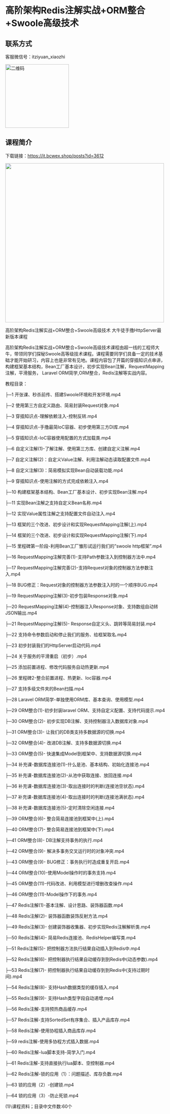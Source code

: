 # 高阶架构Redis注解实战+ORM整合+Swoole高级技术

## 联系方式

客服微信号：itziyuan_xiaozhi

<img src="https://ziyuanyun.oss-cn-guangzhou.aliyuncs.com/common/20240614073449/666b82192834a.jpg" width="200" height="200" alt="二维码">

## 课程简介

下载链接：https://it.bcwex.shop/posts?id=3612

<img src="https://ziyuanyun.oss-cn-guangzhou.aliyuncs.com/yun/20240515185237/664493f5f30c5.jpg" width="500" alt="">

  

 高阶架构Redis注解实战+ORM整合+Swoole高级技术 大牛徒手撸HttpServer最新版本课程

 高阶架构Redis注解实战+ORM整合+Swoole高级技术课程由超一线的工程师大牛，带领同学们探秘Swoole高等级技术课程。课程需要同学们具备一定的技术基础才能开始研习，内容上也是非常有见地。课程内容包了开篇的穿插知识点串讲，构建框架基本结构，Bean工厂基本设计，初步实现Bean注解，RequestMapping注解，平滑服务， Laravel ORM简学,ORM整合，Redis注解等实战内容。

 教程目录：

 ├─1 开张课、秒杀前传、搭建Swoole环境和开发环境.mp4

 ├─2 使用第三方自定义路由、简易封装Request对象.mp4

 ├─3 穿插知识点-理解依赖注入-控制反转.mp4

 ├─4 穿插知识点-手撸最简IoC容器、初步使用第三方DI库.mp4

 ├─5 穿插知识点-IoC容器使用配置的方式加载类.mp4

 ├─6 自定义注解(1)-了解注解、使用第三方库、创建自定义注解.mp4

 ├─7 自定义注解(2)：自定义Value注解、利用注解动态读取配置文件.mp4

 ├─8 自定义注解(3)：简易模拟实现Bean自动装载功能.mp4

 ├─9 穿插知识点-使用注解的方式完成依赖注入.mp4

 ├─10 构建框架基本结构、Bean工厂基本设计、初步实现Bean注解.mp4

 ├─11 实现Bean注解之支持自定义Bean名称.mp4

 ├─12 实现Value属性注解之支持配置文件自动注入.mp4

 ├─13 框架的三个改进、初步设计和实现RequestMapping注解(上).mp4

 ├─14 框架的三个改进、初步设计和实现RequestMapping注解(下).mp4

 ├─15 里程碑第一阶段-利用Bean工厂雏形试运行我们的”swoole http框架”.mp4

 ├─16 RequestMapping注解完善(1)-支持Path参数注入到控制器方法中.mp4

 ├─17 RequestMapping注解完善(2)-支持Request对象的控制器方法参数注入.mp4

 ├─18 BUG修正：Request对象的控制器方法参数注入时的一个顺序BUG.mp4

 ├─19 RequestMapping注解(3)-初步包装Response对象.mp4

 ├─20 RequestMapping注解(4)-控制器注入Response对象、支持数组自动转JSON输出.mp4

 ├─21 RequestMapping注解(5)- Response自定义头、跳转等简易封装.mp4

 ├─22 支持命令参数启动和停止我们的服务、给框架取名.mp4

 ├─23 初步封装我们的HttpServer启动代码.mp4

 ├─24 关于服务的平滑重启（初步）.mp4

 ├─25 添加前置进程、修改代码服务自动热更新.mp4

 ├─26 里程碑2-整合前置进程、热更新、Ioc容器.mp4

 ├─27 支持多级文件夹的Bean扫描.mp4

 ├─28 Laravel ORM简学-单独使用ORM库、基本查询、使用模型.mp4

 ├─29 ORM整合(1)-初步封装laravel ORM、支持自定义配置、支持代码提示.mp4

 ├─30 ORM整合(2)- 初步实现DB注解、支持控制器注入数据库对象.mp4

 ├─31 ORM整合(3)- 让我们的DB类支持多数据源的切换.mp4

 ├─32 ORM整合(4)- 改进DB注解、支持多数据源切换.mp4

 ├─33 ORM整合(5)- 快速集成Model到框架中、支持数据源切换.mp4

 ├─34 补充课-数据库连接池(1)-什么是池、基本结构、初始化连接池.mp4

 ├─35 补充课-数据库连接池(2)-从池中获取连接、放回连接.mp4

 ├─36 补充课-数据库连接池(3)-取出连接时的判断(连接池空状态).mp4

 ├─37 补充课-数据库连接池(4)-取出连接时的判断(连接池满状态).mp4

 ├─38 补充课-数据库连接池(5)-定时清除空闲连接.mp4

 ├─39 ORM整合(6)- 整合简易连接池到框架中(上).mp4

 ├─40 ORM整合(7)- 整合简易连接池到框架中(下).mp4

 ├─41 ORM整合(8)- DB注解支持事务的执行.mp4

 ├─42 ORM整合(9)- 解决多事务交叉运行时的对象冲突.mp4

 ├─43 ORM整合(9)- BUG修正：事务执行时造成重复开启.mp4

 ├─44 ORM整合(10)-使用Model操作时的事务支持.mp4

 ├─45 ORM整合(11)-代码改进、利用模型进行增删改查操作.mp4

 ├─46 ORM整合(11)-Model操作下的事务.mp4

 ├─47 Redis注解(1)-基本注解、设计思路、装饰器函数.mp4

 ├─48 Redis注解(2)- 装饰器函数装饰反射方法.mp4

 ├─49 Redis注解(3)- 创建装饰器收集器、初步实现Redis注解解析类.mp4

 ├─50 Redis注解(4)- 简易Redis连接池、RedisHelper编写类.mp4

 ├─51 Redis注解(5)- 把控制器方法执行结果自动插入到Redis中.mp4

 ├─52 Redis注解(6)- 把控制器执行结果自动缓存到到Redis中(动态参数).mp4

 ├─53 Redis注解(7)- 把控制器执行结果自动缓存到到Redis中(支持过期时间).mp4

 ├─54 Redis注解(8)- 支持Hash数据类型的缓存插入.mp4

 ├─55 Redis注解(9)- 支持Hash类型字段自动递增.mp4

 ├─56 Redis注解-支持预热商品缓存.mp4

 ├─57 Redis注解-支持SortedSet有序集合、插入产品库存.mp4

 ├─58 Redis注解-使用协程插入商品库存.mp4

 ├─59 redis注解-使用多协程方式插入数据.mp4

 ├─60 Redis注解-lua脚本支持-简学入门.mp4

 ├─61 Redis注解-支持直接执行lua脚本、空控制器.mp4

 ├─62 Redis注解-锁的应用（1）：问题描述、库存负数.mp4

 ├─63 锁的应用（2）-创建锁.mp4

 ├─64 锁的应用（3）-防止死锁.mp4

 (1)\课程资料；目录中文件数:60个

  